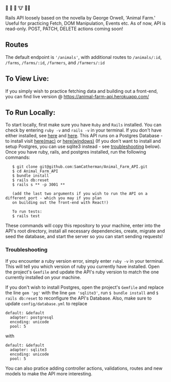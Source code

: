 🚜 🐷 🐗 🐮 👩‍🌾

Rails API loosely based on the novella by George Orwell, 'Animal Farm.' Useful for practicing Fetch, DOM Manipulation, Events etc. As of now, API is read-only. POST, PATCH, DELETE actions coming soon!

## Routes

The default endpoint is `'/animals'`, with additional routes to `/animals/:id`, `/farms`, `/farms/:id`, `/farmers`, and `/farmers/:id`

## To View Live:

If you simply wish to practice fetching data and building out a front-end, you can find live version @ https://animal-farm-api.herokuapp.com/

## To Run Locally:

To start locally, first make sure you have `Ruby` and `Rails` installed. You can check by entering `ruby -v` and `rails -v` in your terminal. If you don't have either installed, see [here](https://www.ruby-lang.org/en/documentation/installation/) and [here](https://guides.rubyonrails.org/v5.0/getting_started.html#installing-rails). This API runs on a Postgres Database - to install visit [here(mac)](https://wiki.postgresql.org/wiki/Homebrew) or [here(windows)](https://www.postgresql.org/download/windows/) (If you don't want to install and setup Postgres, you can use sqlite3 instead - see [troubleshooting](#troubleshooting) below). Once you have ruby, rails, and postgres installed, run the following commands:

```
   $ git clone git@github.com:SamCatherman/Animal_Farm_API.git
   $ cd Animal_Farm_API
   $ bundle install
   $ rails db:reset
   $ rails s ** -p 3001 **

   (add the last two arguments if you wish to run the API on a different port - which you may if you plan
   on building out the front-end with React!)

   To run tests:
   $ rails test
```

These commands will copy this repository to your machine, enter into the API's root directory, install all necessary dependencies, create, migrate and seed the database, and start the server so you can start sending requests!

### Troubleshooting

If you encounter a ruby version error, simply enter `ruby -v` in your terminal. This will tell you which version of ruby you currently have installed. Open the project's `Gemfile` and update the API's ruby version to match the one currently installed on your machine.

If you don't wish to install Postgres, open the project's `Gemfile` and replace the line `gem 'pg'` with the line `gem 'sqlite3'`, run `$ bundle install` and `$ rails db:reset` to reconfigure the API's Database. Also, make sure to update `config/database.yml` to replace

```
default: &default
  adapter: postgresql
  encoding: unicode
  pool: 5
```

with

```
default: &default
  adapter: sqlite3
  encoding: unicode
  pool: 5
```

You can also pratice adding controller actions, validations, routes and new models to make the API more interesting.
